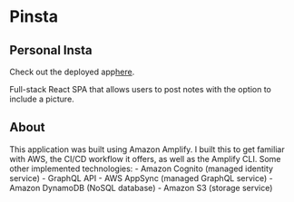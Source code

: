 # Pinsta
## Personal Insta

Check out the deployed app[here](https://main.d2wvop6dt3xsrr.amplifyapp.com/).

Full-stack React SPA  that allows users to post notes with the option to include a picture. 


## About

This application was built using Amazon Amplify. I built this to get familiar with AWS, the CI/CD workflow it offers, as well as the Amplify CLI. Some other implemented technologies:
    - Amazon Cognito (managed identity service)
    - GraphQL API
    - AWS AppSync (managed GraphQL service)
    - Amazon DynamoDB (NoSQL database)
    - Amazon S3 (storage service)
 